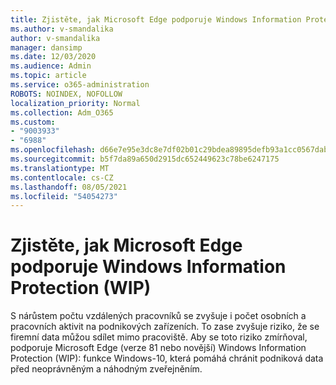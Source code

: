 ```yaml
---
title: Zjistěte, jak Microsoft Edge podporuje Windows Information Protection (WIP)
ms.author: v-smandalika
author: v-smandalika
manager: dansimp
ms.date: 12/03/2020
ms.audience: Admin
ms.topic: article
ms.service: o365-administration
ROBOTS: NOINDEX, NOFOLLOW
localization_priority: Normal
ms.collection: Adm_O365
ms.custom:
- "9003933"
- "6988"
ms.openlocfilehash: d66e7e95e3dc8e7df02b01c29bdea89895defb93a1cc0567dabc3914a8af22f6
ms.sourcegitcommit: b5f7da89a650d2915dc652449623c78be6247175
ms.translationtype: MT
ms.contentlocale: cs-CZ
ms.lasthandoff: 08/05/2021
ms.locfileid: "54054273"
---
```

# <a name="learn-how-microsoft-edge-supports-windows-information-protection-wip"></a>Zjistěte, jak Microsoft Edge podporuje Windows Information Protection (WIP)

S nárůstem počtu vzdálených pracovníků se zvyšuje i počet osobních a pracovních aktivit na podnikových zařízeních. To zase zvyšuje riziko, že se firemní data můžou sdílet mimo pracoviště. Aby se toto riziko zmírňoval, podporuje Microsoft Edge (verze 81 nebo novější) Windows Information Protection (WIP): funkce Windows-10, která pomáhá chránit podniková data před neoprávněným a náhodným zveřejněním.
